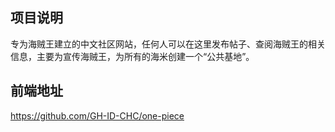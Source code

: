 ## 项目说明

专为海贼王建立的中文社区网站，任何人可以在这里发布帖子、查阅海贼王的相关信息，主要为宣传海贼王，为所有的海米创建一个“公共基地”。

## 前端地址

https://github.com/GH-ID-CHC/one-piece

